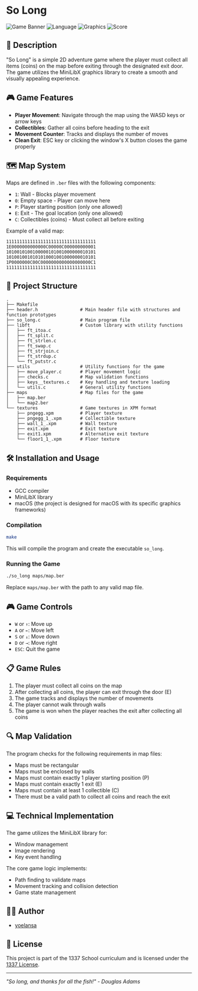 # So Long

![Game Banner](https://img.shields.io/badge/So%20Long-2D%20Game-blue)
![Language](https://img.shields.io/badge/Language-C-green)
![Graphics](https://img.shields.io/badge/Graphics-MiniLibX-orange)
![Score](https://img.shields.io/badge/1337%20Project-Completed-success)

## 📖 Description

"So Long" is a simple 2D adventure game where the player must collect all items (coins) on the map before exiting through the designated exit door. The game utilizes the MiniLibX graphics library to create a smooth and visually appealing experience.


## 🎮 Game Features

- **Player Movement**: Navigate through the map using the WASD keys or arrow keys
- **Collectibles**: Gather all coins before heading to the exit
- **Movement Counter**: Tracks and displays the number of moves
- **Clean Exit**: ESC key or clicking the window's X button closes the game properly

## 🗺️ Map System

Maps are defined in `.ber` files with the following components:

- `1`: Wall - Blocks player movement
- `0`: Empty space - Player can move here
- `P`: Player starting position (only one allowed)
- `E`: Exit - The goal location (only one allowed)
- `C`: Collectibles (coins) - Must collect all before exiting

Example of a valid map:
```
1111111111111111111111111111111111
1E0000000000000C00000C000000000001
1010010100100000101001000000010101
1010010010101010001001000000010101
1P0000000C00C0000000000000000000C1
1111111111111111111111111111111111
```

## 📁 Project Structure

```
.
├── Makefile
├── header.h                # Main header file with structures and function prototypes
├── so_long.c               # Main program file
├── libft                   # Custom library with utility functions
│   ├── ft_itoa.c
│   ├── ft_split.c
│   ├── ft_strlen.c
│   ├── ft_swap.c
│   ├── ft_strjoin.c
│   ├── ft_strdup.c
│   └── ft_putstr.c
├── utils                   # Utility functions for the game
│   ├── move_player.c       # Player movement logic
│   ├── checks.c            # Map validation functions
│   ├── keys__textures.c    # Key handling and texture loading
│   └── utils.c             # General utility functions
├── maps                    # Map files for the game
│   ├── map.ber
│   └── map2.ber
└── textures                # Game textures in XPM format
    ├── pngegg.xpm          # Player texture
    ├── pngegg_1_.xpm       # Collectible texture
    ├── wall_1_.xpm         # Wall texture
    ├── exit.xpm            # Exit texture
    ├── exit1.xpm           # Alternative exit texture
    └── floor1_1_.xpm       # Floor texture
```

## 🛠️ Installation and Usage

### Requirements

- GCC compiler
- MiniLibX library
- macOS (the project is designed for macOS with its specific graphics frameworks)

### Compilation

```bash
make
```

This will compile the program and create the executable `so_long`.

### Running the Game

```bash
./so_long maps/map.ber
```

Replace `maps/map.ber` with the path to any valid map file.

## 🎮 Game Controls

- `W` or `↑`: Move up
- `A` or `←`: Move left
- `S` or `↓`: Move down
- `D` or `→`: Move right
- `ESC`: Quit the game

## 📋 Game Rules

1. The player must collect all coins on the map
2. After collecting all coins, the player can exit through the door (E)
3. The game tracks and displays the number of movements
4. The player cannot walk through walls
5. The game is won when the player reaches the exit after collecting all coins

## 🔍 Map Validation

The program checks for the following requirements in map files:
- Maps must be rectangular
- Maps must be enclosed by walls
- Maps must contain exactly 1 player starting position (P)
- Maps must contain exactly 1 exit (E)
- Maps must contain at least 1 collectible (C)
- There must be a valid path to collect all coins and reach the exit

## 💻 Technical Implementation

The game utilizes the MiniLibX library for:
- Window management
- Image rendering
- Key event handling

The core game logic implements:
- Path finding to validate maps
- Movement tracking and collision detection
- Game state management

## 👨‍💻 Author

- [yoelansa](https://github.com/UN-35)

## 📜 License

This project is part of the 1337 School curriculum and is licensed under the [1337 License](https://1337.ma/).

---

*"So long, and thanks for all the fish!" - Douglas Adams*
